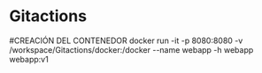 # Gitactions

#CREACIÓN DEL CONTENEDOR
docker run -it -p 8080:8080 -v /workspace/Gitactions/docker:/docker --name webapp -h webapp webapp:v1

